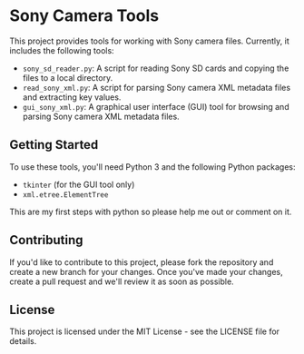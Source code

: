 # Sony Camera Tools

This project provides tools for working with Sony camera files. Currently, it includes the following tools:

- `sony_sd_reader.py`: A script for reading Sony SD cards and copying the files to a local directory.
- `read_sony_xml.py`: A script for parsing Sony camera XML metadata files and extracting key values.
- `gui_sony_xml.py`: A graphical user interface (GUI) tool for browsing and parsing Sony camera XML metadata files.

## Getting Started

To use these tools, you'll need Python 3 and the following Python packages:

- `tkinter` (for the GUI tool only)
- `xml.etree.ElementTree`



This are my first steps with python so please help me out or comment on it.
## Contributing

If you'd like to contribute to this project, please fork the repository and create a new branch for your changes. Once you've made your changes, create a pull request and we'll review it as soon as possible.

## License

This project is licensed under the MIT License - see the LICENSE file for details.



